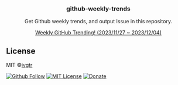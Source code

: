 <div align="center">
  <h3 align="center">github-weekly-trends</h3>
  <p align="center">Get Github weekly trends, and output Issue in this repository.</p>
  <a align="center" href="https://github.com/ivgtr/github-weeklyTrends/issues/322" target="_brank">Weekly GitHub Trending! (2023/11/27 ~ 2023/12/04)</a>
</div>

## License

MIT ©[ivgtr](https://github.com/ivgtr)

[![Github Follow](https://img.shields.io/github/followers/ivgtr?style=social)](https://github.com/ivgtr) [![MIT License](http://img.shields.io/badge/license-MIT-blue.svg?style=flat)](LICENSE) [![Donate](https://img.shields.io/badge/%EF%BC%84-support-green.svg?style=flat-square)](https://www.buymeacoffee.com/ivgtr)